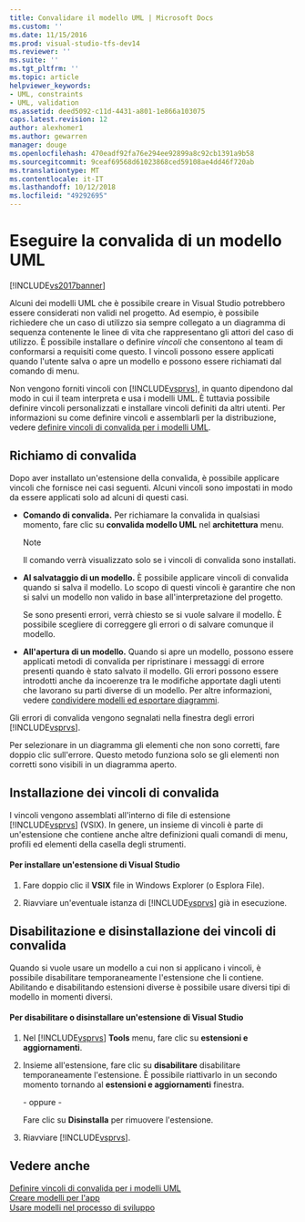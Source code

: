 ```yaml
---
title: Convalidare il modello UML | Microsoft Docs
ms.custom: ''
ms.date: 11/15/2016
ms.prod: visual-studio-tfs-dev14
ms.reviewer: ''
ms.suite: ''
ms.tgt_pltfrm: ''
ms.topic: article
helpviewer_keywords:
- UML, constraints
- UML, validation
ms.assetid: deed5092-c11d-4431-a801-1e866a103075
caps.latest.revision: 12
author: alexhomer1
ms.author: gewarren
manager: douge
ms.openlocfilehash: 470eadf92fa76e294ee92899a8c92cb1391a9b58
ms.sourcegitcommit: 9ceaf69568d61023868ced59108ae4dd46f720ab
ms.translationtype: MT
ms.contentlocale: it-IT
ms.lasthandoff: 10/12/2018
ms.locfileid: "49292695"
---
```

# <a name="validate-your-uml-model"></a>Eseguire la convalida di un modello UML
[!INCLUDE[vs2017banner](../includes/vs2017banner.md)]

Alcuni dei modelli UML che è possibile creare in Visual Studio potrebbero essere considerati non validi nel progetto. Ad esempio, è possibile richiedere che un caso di utilizzo sia sempre collegato a un diagramma di sequenza contenente le linee di vita che rappresentano gli attori del caso di utilizzo. È possibile installare o definire *vincoli* che consentono al team di conformarsi a requisiti come questo. I vincoli possono essere applicati quando l'utente salva o apre un modello e possono essere richiamati dal comando di menu.  
  
 Non vengono forniti vincoli con [!INCLUDE[vsprvs](../includes/vsprvs-md.md)], in quanto dipendono dal modo in cui il team interpreta e usa i modelli UML. È tuttavia possibile definire vincoli personalizzati e installare vincoli definiti da altri utenti. Per informazioni su come definire vincoli e assemblarli per la distribuzione, vedere [definire vincoli di convalida per i modelli UML](../modeling/define-validation-constraints-for-uml-models.md).  
  
## <a name="invoking-validation"></a>Richiamo di convalida  
 Dopo aver installato un'estensione della convalida, è possibile applicare vincoli che fornisce nei casi seguenti. Alcuni vincoli sono impostati in modo da essere applicati solo ad alcuni di questi casi.  
  
-   **Comando di convalida.** Per richiamare la convalida in qualsiasi momento, fare clic su **convalida modello UML** nel **architettura** menu.  
  
    > [!NOTE]
    >  Il comando verrà visualizzato solo se i vincoli di convalida sono installati.  
  
-   **Al salvataggio di un modello.** È possibile applicare vincoli di convalida quando si salva il modello. Lo scopo di questi vincoli è garantire che non si salvi un modello non valido in base all'interpretazione del progetto.  
  
     Se sono presenti errori, verrà chiesto se si vuole salvare il modello. È possibile scegliere di correggere gli errori o di salvare comunque il modello.  
  
-   **All'apertura di un modello.** Quando si apre un modello, possono essere applicati metodi di convalida per ripristinare i messaggi di errore presenti quando è stato salvato il modello. Gli errori possono essere introdotti anche da incoerenze tra le modifiche apportate dagli utenti che lavorano su parti diverse di un modello. Per altre informazioni, vedere [condividere modelli ed esportare diagrammi](../modeling/share-models-and-exporting-diagrams.md).  
  
 Gli errori di convalida vengono segnalati nella finestra degli errori [!INCLUDE[vsprvs](../includes/vsprvs-md.md)].  
  
 Per selezionare in un diagramma gli elementi che non sono corretti, fare doppio clic sull'errore. Questo metodo funziona solo se gli elementi non corretti sono visibili in un diagramma aperto.  
  
## <a name="installing-validation-constraints"></a>Installazione dei vincoli di convalida  
 I vincoli vengono assemblati all'interno di file di estensione [!INCLUDE[vsprvs](../includes/vsprvs-md.md)] (VSIX). In genere, un insieme di vincoli è parte di un'estensione che contiene anche altre definizioni quali comandi di menu, profili ed elementi della casella degli strumenti.  
  
#### <a name="to-install-a-visual-studio-extension"></a>Per installare un'estensione di Visual Studio  
  
1.  Fare doppio clic il **VSIX** file in Windows Explorer (o Esplora File).  
  
2.  Riavviare un'eventuale istanza di [!INCLUDE[vsprvs](../includes/vsprvs-md.md)] già in esecuzione.  
  
## <a name="disabling-and-uninstalling-validation-constraints"></a>Disabilitazione e disinstallazione dei vincoli di convalida  
 Quando si vuole usare un modello a cui non si applicano i vincoli, è possibile disabilitare temporaneamente l'estensione che li contiene. Abilitando e disabilitando estensioni diverse è possibile usare diversi tipi di modello in momenti diversi.  
  
#### <a name="to-disable-or-uninstall-a-visual-studio-extension"></a>Per disabilitare o disinstallare un'estensione di Visual Studio  
  
1.  Nel [!INCLUDE[vsprvs](../includes/vsprvs-md.md)] **Tools** menu, fare clic su **estensioni e aggiornamenti**.  
  
2.  Insieme all'estensione, fare clic su **disabilitare** disabilitare temporaneamente l'estensione. È possibile riattivarlo in un secondo momento tornando al **estensioni e aggiornamenti** finestra.  
  
     \- oppure -  
  
     Fare clic su **Disinstalla** per rimuovere l'estensione.  
  
3.  Riavviare [!INCLUDE[vsprvs](../includes/vsprvs-md.md)].  
  
## <a name="see-also"></a>Vedere anche  
 [Definire vincoli di convalida per i modelli UML](../modeling/define-validation-constraints-for-uml-models.md)   
 [Creare modelli per l'app](../modeling/create-models-for-your-app.md)   
 [Usare modelli nel processo di sviluppo](../modeling/use-models-in-your-development-process.md)



